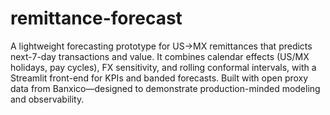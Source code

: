 # remittance-forecast
A lightweight forecasting prototype for US→MX remittances that predicts next-7-day transactions and value. It combines calendar effects (US/MX holidays, pay cycles), FX sensitivity, and rolling conformal intervals, with a Streamlit front-end for KPIs and banded forecasts. Built with open proxy data from Banxico—designed to demonstrate production-minded modeling and observability.
